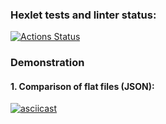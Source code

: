 ### Hexlet tests and linter status:
[![Actions Status](https://github.com/ExpCoderWeb/fullstack-javascript-project-46/actions/workflows/hexlet-check.yml/badge.svg)](https://github.com/ExpCoderWeb/fullstack-javascript-project-46/actions)

### Demonstration

#### 1. Comparison of flat files (JSON):
[![asciicast](https://asciinema.org/a/P902Vkx6vLx3oAVjEOB3W8oor.svg)](https://asciinema.org/a/P902Vkx6vLx3oAVjEOB3W8oor)